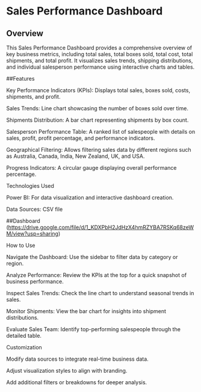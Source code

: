 # Sales Performance Dashboard

## Overview

This Sales Performance Dashboard provides a comprehensive overview of key business metrics, including total sales, total boxes sold, total cost, total shipments, and total profit. It visualizes sales trends, shipping distributions, and individual salesperson performance using interactive charts and tables.

##Features

Key Performance Indicators (KPIs): Displays total sales, boxes sold, costs, shipments, and profit.

Sales Trends: Line chart showcasing the number of boxes sold over time.

Shipments Distribution: A bar chart representing shipments by box count.

Salesperson Performance Table: A ranked list of salespeople with details on sales, profit, profit percentage, and performance indicators.

Geographical Filtering: Allows filtering sales data by different regions such as Australia, Canada, India, New Zealand, UK, and USA.

Progress Indicators: A circular gauge displaying overall performance percentage.

Technologies Used

Power BI: For data visualization and interactive dashboard creation.

Data Sources: CSV file

##Dashboard
(https://drive.google.com/file/d/1_KDXPbH2JdHzX4hmRZYBA7RSKq68zeWM/view?usp=sharing)

How to Use

Navigate the Dashboard: Use the sidebar to filter data by category or region.

Analyze Performance: Review the KPIs at the top for a quick snapshot of business performance.

Inspect Sales Trends: Check the line chart to understand seasonal trends in sales.

Monitor Shipments: View the bar chart for insights into shipment distributions.

Evaluate Sales Team: Identify top-performing salespeople through the detailed table.

Customization

Modify data sources to integrate real-time business data.

Adjust visualization styles to align with branding.

Add additional filters or breakdowns for deeper analysis.


